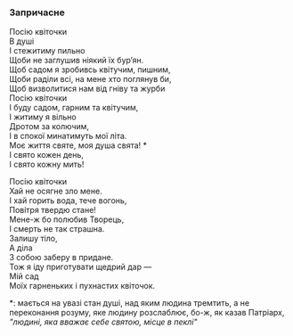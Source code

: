 ### Запричасне

Посію квіточки  
В душі  
І стежитиму пильно  
Щоби не заглушив ніякий їх бур’ян.  
Щоб садом я зробивсь квітучим, пишним,  
Щоби раділи всі, на мене хто поглянув би,  
Щоб визволитися нам від гніву та журби  
Посію квіточки  
І буду садом, гарним та квітучим,  
І житиму я вільно  
Дротом за колючим,  
І в спокої минатимуть мої літа.  
Моє життя святе, моя душа свята! *  
І свято кожен день,  
І свято кожну мить!  

Посію квіточки  
Хай не осягне зло мене.  
І хай горить вода, тече вогонь,  
Повітря твердю стане!  
Мене-ж бо полюбив Творець,  
І смерть не так страшна.  
Залишу тіло,  
А діла  
З собою заберу в придане.  
Тож я іду приготувати щедрий дар —  
Мій сад  
Моїх гарненьких і пухнастих квіточок.  

*: мається на увазі стан душі, над яким людина тремтить, а не переконання розуму, яке людину розслаблює, бо-ж, як казав Патріарх, *"людині, яка вважає себе святою, місце в пеклі"*
